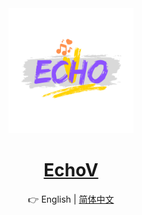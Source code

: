 <div align="center">

<img src="pics/logo/EchoV.png" width="200" height="200" alt="Logo">

# [EchoV]()

👉 English | [简体中文](README_CN.md)

</div>
